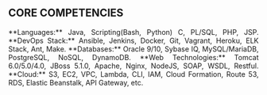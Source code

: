 ## CORE COMPETENCIES
<p align="justify">
**Languages:** Java, Scripting(Bash, Python) C, PL/SQL, PHP, JSP.   
**DevOps Stack:** Ansible, Jenkins, Docker, Git, Vagrant, Heroku, ELK Stack,  Ant, Make.  
**Databases:** Oracle 9/10, Sybase IQ, MySQL/MariaDB, PostgreSQL, NoSQL, DynamoDB.   
**Web Technologies:** Tomcat 6.0/5.0/4.0, JBoss 5.1.0, Apache, Nginx, NodeJS, SOAP, WSDL, Restful.   
**Cloud:** S3, EC2, VPC, Lambda, CLI, IAM, Cloud Formation, Route 53, RDS, Elastic Beanstalk, API Gateway, etc.   
</p>
